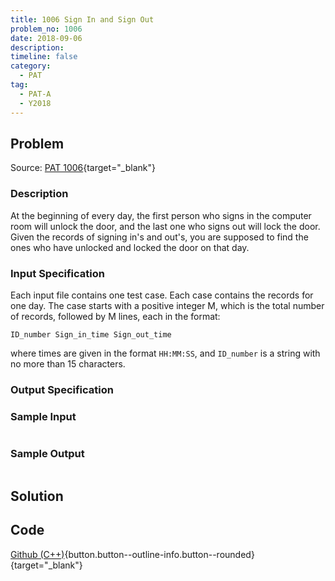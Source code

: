 ```yaml
---
title: 1006 Sign In and Sign Out
problem_no: 1006
date: 2018-09-06
description: 
timeline: false
category:
  - PAT
tag:
  - PAT-A
  - Y2018
---
```


<!--more-->

## Problem

Source: [PAT 1006](https://pintia.cn/problem-sets/994805342720868352/problems/994805516654460928){target="_blank"}

### Description

At the beginning of every day, the first person who signs in the computer room will unlock the door, and the last one who signs out will lock the door. Given the records of signing in's and out's, you are supposed to find the ones who have unlocked and locked the door on that day.

### Input Specification

Each input file contains one test case. Each case contains the records for one day. The case starts with a positive integer M, which is the total number of records, followed by M lines, each in the format:

```
ID_number Sign_in_time Sign_out_time
```

where times are given in the format `HH:MM:SS`, and `ID_number` is a string with no more than 15 characters.

### Output Specification



### Sample Input

```text

```

### Sample Output

```text

```

## Solution

## Code

[Github (C++)](https://github.com/Alomerry/algorithm/blob/master/pat/a/){button.button--outline-info.button--rounded}{target="_blank"}


```cpp

```

